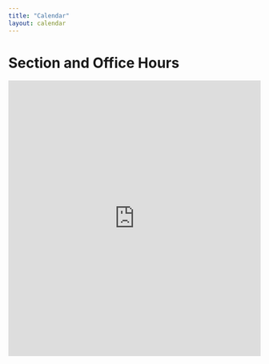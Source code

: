 ```yaml
---
title: "Calendar"
layout: calendar
---
```



<div id='calendar'
     class='calendar'
     data-weeks="{{site.num_weeks}}"
     data-start-date="{{site.start_date}}">
</div>

<style>
 iframe { width: 100%; height: 550px; }
</style>

# Section and Office Hours

<iframe src="https://calendar.google.com/calendar/embed?src=c_c7788493d2e424992c5a2393def31662bb2ccc39ccd03e51da61510f965f71e3%40group.calendar.google.com&ctz=America%2FLos_Angeles&mode=WEEK&showTitle=0" style="border: 0" frameborder="0" scrolling="no"></iframe>